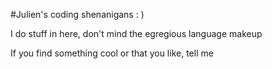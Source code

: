 #Julien's coding shenanigans : )

I do stuff in here, don't mind the egregious language makeup <br>

If you find something cool or that you like, tell me <br>